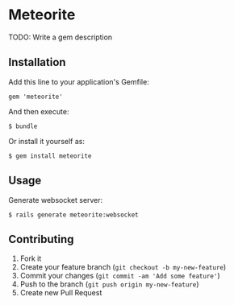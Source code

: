 # Meteorite

TODO: Write a gem description

## Installation

Add this line to your application's Gemfile:

    gem 'meteorite'

And then execute:

    $ bundle

Or install it yourself as:

    $ gem install meteorite

## Usage

Generate websocket server:

    $ rails generate meteorite:websocket

## Contributing

1. Fork it
2. Create your feature branch (`git checkout -b my-new-feature`)
3. Commit your changes (`git commit -am 'Add some feature'`)
4. Push to the branch (`git push origin my-new-feature`)
5. Create new Pull Request
